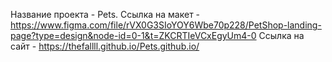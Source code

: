 Название проекта - Pets.
Ссылка на макет - https://www.figma.com/file/rVX0G3SIoYOY6Wbe70p228/PetShop-landing-page?type=design&node-id=0-1&t=ZKCRTIeVCxEgyUm4-0
Ссылка на сайт - https://thefallll.github.io/Pets.github.io/
